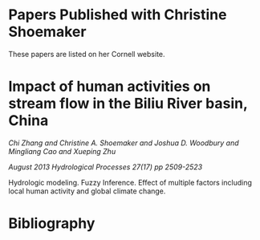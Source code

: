 # Papers Published with Christine Shoemaker

These papers are listed on her Cornell website.

# Impact of human activities on stream flow in the Biliu River basin, China

 *Chi Zhang and Christine A. Shoemaker and Joshua D. Woodbury and Mingliang
    Cao and Xueping Zhu*

 *August 2013 Hydrological Processes 27(17) pp 2509-2523*

Hydrologic modeling.  Fuzzy Inference.
    Effect of multiple factors including local human activity and global
        climate change.



# Bibliography

<!--
vim:ts=4:sw=4:expandtab:wrap lbr:ai
-->
